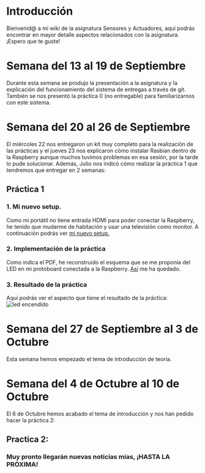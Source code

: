 # Introducción
Bienvenid@ a mi wiki de la asignatura Sensores y Actuadores, aquí podrás encontrar en mayor detalle aspectos relacionados con la asignatura. ¡Espero que te guste! 

# Semana del 13 al 19 de Septiembre
Durante esta semana se produjo la presentación a la asignatura y la explicación del funcionamiento del sistema de entregas a través de git. También se nos presentó la práctica 0 (no entregable) para familiarizarnos con este sistema. 

# Semana del 20 al 26 de Septiembre
El miércoles 22 nos entregaron un kit muy completo para la realización de las prácticas y el jueves 23 nos explicaron cómo instalar Rasbian dentro de la Raspberry aunque muchos tuvimos problemas en esa sesión, por la tarde lo pude solucionar. Además, Julio nos indicó cómo realizar la práctica 1 que tendremos que entregar en 2 semanas: 

## Práctica 1
### 1. Mi nuevo setup.
Como mi portátil no tiene entrada HDMI para poder conectar la Raspberry, he tenido que mudarme de habitación y usar una televisión como monitor. A continuación podrás ver [mi nuevo setup.](https://urjc-my.sharepoint.com/:i:/g/personal/j_lopeza_2020_alumnos_urjc_es/EeoXF4C1aSFDiAmPsloRfRQBEzCc6Jkvx6oTKzvqPvufiA?e=F9Q62L)

### 2. Implementación de la práctica
Como indica el PDF, he reconstruido el esquema que se me proponía del LED en mi protoboard conectada a la Raspberry. [Así](https://urjc-my.sharepoint.com/:i:/g/personal/j_lopeza_2020_alumnos_urjc_es/EfxPA1Fw5eVKqEATeS533-YBhmCenmtPb7iFoSv-SZj8-g?e=CMVlQ1) me ha quedado.

### 3. Resultado de la práctica
Aquí podrás ver el aspecto que tiene el resultado de la práctica:
![led encendido](https://urjc-my.sharepoint.com/:i:/g/personal/j_lopeza_2020_alumnos_urjc_es/EQ7IFu2oclhBqMuYbiqYapUBWk3Cq2AwVSF3R3Bqyg8_tg?e=vYY3OR "LED encendido")
# Semana del 27 de Septiembre al 3 de Octubre
Esta semana hemos empezado el tema de introducción  de teoría.

# Semana del 4 de Octubre al 10 de Octubre
El 6 de Octubre hemos acabado el tema de introducción y nos han pedido hacer la práctica 2:

## Practica 2:



### Muy pronto llegarán nuevas noticias mías, ¡HASTA LA PRÓXIMA!
